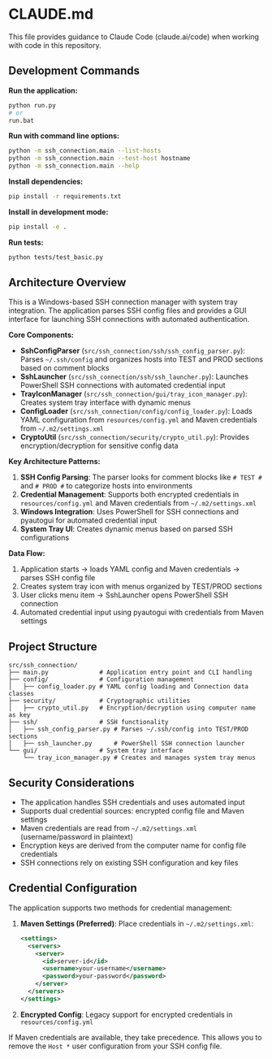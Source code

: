 # CLAUDE.md

This file provides guidance to Claude Code (claude.ai/code) when working with code in this repository.

## Development Commands

**Run the application:**
```bash
python run.py
# or
run.bat
```

**Run with command line options:**
```bash
python -m ssh_connection.main --list-hosts
python -m ssh_connection.main --test-host hostname
python -m ssh_connection.main --help
```

**Install dependencies:**
```bash
pip install -r requirements.txt
```

**Install in development mode:**
```bash
pip install -e .
```

**Run tests:**
```bash
python tests/test_basic.py
```

## Architecture Overview

This is a Windows-based SSH connection manager with system tray integration. The application parses SSH config files and provides a GUI interface for launching SSH connections with automated authentication.

**Core Components:**

- **SshConfigParser** (`src/ssh_connection/ssh/ssh_config_parser.py`): Parses `~/.ssh/config` and organizes hosts into TEST and PROD sections based on comment blocks
- **SshLauncher** (`src/ssh_connection/ssh/ssh_launcher.py`): Launches PowerShell SSH connections with automated credential input
- **TrayIconManager** (`src/ssh_connection/gui/tray_icon_manager.py`): Creates system tray interface with dynamic menus
- **ConfigLoader** (`src/ssh_connection/config/config_loader.py`): Loads YAML configuration from `resources/config.yml` and Maven credentials from `~/.m2/settings.xml`
- **CryptoUtil** (`src/ssh_connection/security/crypto_util.py`): Provides encryption/decryption for sensitive config data

**Key Architecture Patterns:**

1. **SSH Config Parsing**: The parser looks for comment blocks like `# TEST #` and `# PROD #` to categorize hosts into environments
2. **Credential Management**: Supports both encrypted credentials in `resources/config.yml` and Maven credentials from `~/.m2/settings.xml`
3. **Windows Integration**: Uses PowerShell for SSH connections and pyautogui for automated credential input
4. **System Tray UI**: Creates dynamic menus based on parsed SSH configurations

**Data Flow:**
1. Application starts → loads YAML config and Maven credentials → parses SSH config file
2. Creates system tray icon with menus organized by TEST/PROD sections
3. User clicks menu item → SshLauncher opens PowerShell SSH connection
4. Automated credential input using pyautogui with credentials from Maven settings

## Project Structure

```
src/ssh_connection/
├── main.py              # Application entry point and CLI handling
├── config/              # Configuration management
│   ├── config_loader.py # YAML config loading and Connection data classes
├── security/            # Cryptographic utilities  
│   ├── crypto_util.py   # Encryption/decryption using computer name as key
├── ssh/                 # SSH functionality
│   ├── ssh_config_parser.py # Parses ~/.ssh/config into TEST/PROD sections
│   ├── ssh_launcher.py      # PowerShell SSH connection launcher
└── gui/                 # System tray interface
    └── tray_icon_manager.py # Creates and manages system tray menus
```

## Security Considerations

- The application handles SSH credentials and uses automated input
- Supports dual credential sources: encrypted config file and Maven settings
- Maven credentials are read from `~/.m2/settings.xml` (username/password in plaintext)
- Encryption keys are derived from the computer name for config file credentials
- SSH connections rely on existing SSH configuration and key files

## Credential Configuration

The application supports two methods for credential management:

1. **Maven Settings (Preferred)**: Place credentials in `~/.m2/settings.xml`:
   ```xml
   <settings>
     <servers>
       <server>
         <id>server-id</id>
         <username>your-username</username>
         <password>your-password</password>
       </server>
     </servers>
   </settings>
   ```

2. **Encrypted Config**: Legacy support for encrypted credentials in `resources/config.yml`

If Maven credentials are available, they take precedence. This allows you to remove the `Host *` user configuration from your SSH config file.